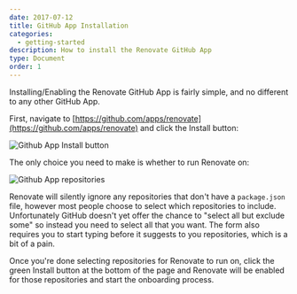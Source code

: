 ```yaml
---
date: 2017-07-12
title: GitHub App Installation
categories:
  - getting-started
description: How to install the Renovate GitHub App
type: Document
order: 1
---
```


Installing/Enabling the Renovate GitHub App is fairly simple, and no different to any other GitHub App.

First, navigate to [https://github.com/apps/renovate](https://github.com/apps/renovate) and click the Install button:

![Github App Install button](/images/screenshots/github-app-install.png)

The only choice you need to make is whether to run Renovate on:

![Github App repositories](/images/screenshots/github-app-install-repositories.png)

Renovate will silently ignore any repositories that don't have a `package.json` file, however most people choose to select which repositories to include. Unfortunately GitHub doesn't yet offer the chance to "select all but exclude some" so instead you need to select all that you want. The form also requires you to start typing before it suggests to you repositories, which is a bit of a pain.

Once you're done selecting repositories for Renovate to run on, click the green Install button at the bottom of the page and Renovate will be enabled for those repositories and start the onboarding process.
